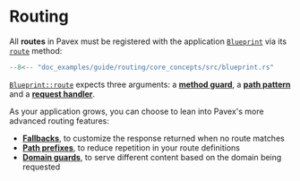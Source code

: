 # Routing

All **routes** in Pavex must be registered with the application [`Blueprint`][Blueprint] via
its [`route`][Blueprint::route] method:

```rust hl_lines="6"
--8<-- "doc_examples/guide/routing/core_concepts/src/blueprint.rs"
```

[`Blueprint::route`][Blueprint::route] expects three arguments: a [**method guard**](method_guards.md), a [**path pattern**](path_patterns.md) and a [**request handler**](request_handlers.md).

As your application grows, you can choose to lean into Pavex's more advanced routing features:

- [**Fallbacks**], to customize the response returned when no route matches
- [**Path prefixes**](path_prefixes.md), to reduce repetition in your route definitions
- [**Domain guards**](domain_guards.md), to serve different content based on the domain being requested

[Blueprint]: /api_reference/pavex/blueprint/struct.Blueprint.html
[Blueprint::route]: /api_reference/pavex/blueprint/struct.Blueprint.html#method.route
[**Fallbacks**]: /api_reference/pavex/blueprint/struct.Blueprint.html#method.fallback
